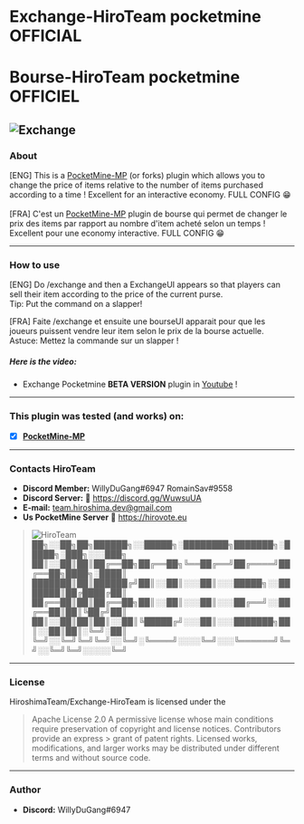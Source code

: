# Exchange-HiroTeam pocketmine __**OFFICIAL**__
# Bourse-HiroTeam pocketmine __**OFFICIEL**__
![Exchange](https://zupimages.net/up/20/24/4988.png)
---
### About
[ENG] This is a [PocketMine-MP](https://github.com/pmmp/PocketMine-MP) (or forks) plugin which allows you to change the price of items relative to the number of items purchased according to a time ! Excellent for an interactive economy. FULL CONFIG :grin:<br/><br/>
[FRA] C'est un [PocketMine-MP](https://github.com/pmmp/PocketMine-MP) plugin de bourse qui permet de changer le prix des items par rapport au nombre d'item acheté selon un temps ! Excellent pour une economy interactive. FULL CONFIG :grin:

---
### How to use
[ENG] Do /exchange and then a ExchangeUI appears so that players can sell their item according to the price of the current purse.</br>
Tip: Put the command on a slapper!</br>

[FRA] Faite /exchange et ensuite une bourseUI apparait pour que les joueurs puissent vendre leur item selon le prix de la bourse actuelle.</br>
Astuce: Mettez la commande sur un slapper !

##### Here is the video:
- Exchange Pocketmine **BETA VERSION** plugin in [Youtube](https://www.youtube.com/watch?v=psV-RhhW3Zk) !

---
### **This plugin was tested (and works) on:**

- [x] **[PocketMine-MP](https://github.com/pmmp/PocketMine-MP)**
---
### Contacts HiroTeam

- **Discord Member:** WillyDuGang#6947 RomainSav#9558
- **Discord Server:** :link:  https://discord.gg/WuwsuUA<br/>
- **E-mail:** team.hiroshima.dev@gmail.com<br/>
- **Us PocketMine Server** :link:  https://hirovote.eu<br/>

> ![HiroTeam](https://zupimages.net/up/20/24/m7ym.png) </br>
> ██╗░░██╗██╗██████╗░░█████╗░████████╗███████╗░█████╗░███╗░░░███╗</br>
> ██║░░██║██║██╔══██╗██╔══██╗╚══██╔══╝██╔════╝██╔══██╗████╗░████║</br>
> ███████║██║██████╔╝██║░░██║░░░██║░░░█████╗░░███████║██╔████╔██║</br>
> ██╔══██║██║██╔══██╗██║░░██║░░░██║░░░██╔══╝░░██╔══██║██║╚██╔╝██║</br>
> ██║░░██║██║██║░░██║╚█████╔╝░░░██║░░░███████╗██║░░██║██║░╚═╝░██║</br>
> ╚═╝░░╚═╝╚═╝╚═╝░░╚═╝░╚════╝░░░░╚═╝░░░╚══════╝╚═╝░░╚═╝╚═╝░░░░░╚═╝
---
### License
HiroshimaTeam/Exchange-HiroTeam is licensed under the

> Apache License 2.0
>A permissive license whose main conditions require preservation of copyright and license notices. Contributors provide an express > grant of patent rights. Licensed works, modifications, and larger works may be distributed under different terms and without source code.
---
### Author
- **Discord:** WillyDuGang#6947
